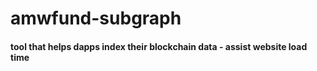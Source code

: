 # amwfund-subgraph
#### tool that helps dapps index their blockchain data - assist website load time
